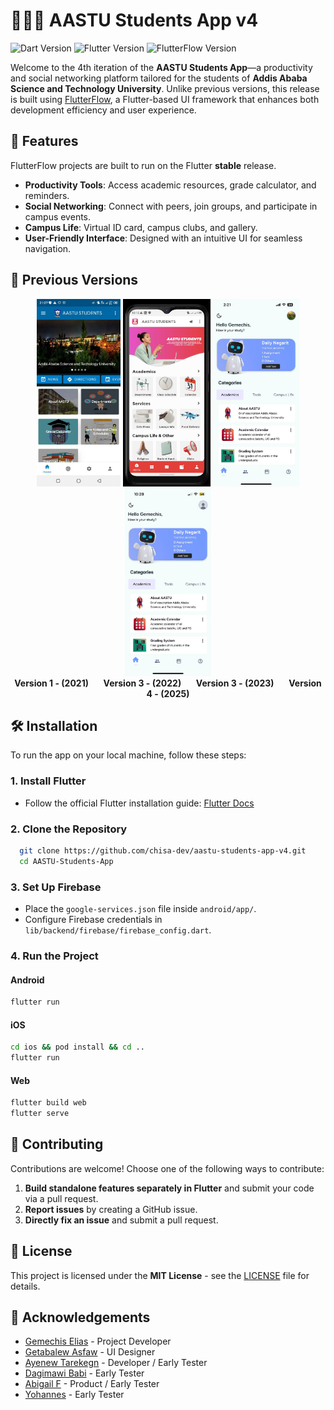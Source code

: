 # 👨🏽‍💻 AASTU Students App v4

![Dart Version](https://img.shields.io/badge/Dart-3.5-blue)
![Flutter Version](https://img.shields.io/badge/Flutter-3.24.2-blue)
![FlutterFlow Version](https://img.shields.io/badge/FlutterFlow-5.0.13%2B-blue)

Welcome to the 4th iteration of the **AASTU Students App**—a productivity and social networking platform tailored for the students of **Addis Ababa Science and Technology University**. Unlike previous versions, this release is built using [FlutterFlow](https://flutterflow.io/), a Flutter-based UI framework that enhances both development efficiency and user experience.

## 🚀 Features
FlutterFlow projects are built to run on the Flutter **stable** release.

- **Productivity Tools**: Access academic resources, grade calculator, and reminders.
- **Social Networking**: Connect with peers, join groups, and participate in campus events.
- **Campus Life**: Virtual ID card, campus clubs, and gallery.
- **User-Friendly Interface**: Designed with an intuitive UI for seamless navigation.

## 📜 Previous Versions
<div align="center">
  <img src="screenshots/version_01.jpg" height="300" alt="AASTU Students App v1">
  <img src="screenshots/version_02.jpg" height="300" alt="AASTU Students App v2">
  <img src="screenshots/version_03.jpg" height="300" alt="AASTU Students App v3">
    <img src="screenshots/version_04.jpg" height="300" alt="AASTU Students App v4 ">
</div>

<div align="center">
  <strong>Version 1 - (2021)</strong> &nbsp;&nbsp;&nbsp;&nbsp; 
  <strong>Version 3 - (2022)</strong> &nbsp;&nbsp;&nbsp;&nbsp;
  <strong>Version 3 - (2023)</strong> &nbsp;&nbsp;&nbsp;&nbsp;
  <strong>Version 4 - (2025)</strong>
</div>

## 🛠 Installation
To run the app on your local machine, follow these steps:

### **1. Install Flutter**
- Follow the official Flutter installation guide: [Flutter Docs](https://flutter.dev/docs/get-started/install)

### **2. Clone the Repository**
```sh
  git clone https://github.com/chisa-dev/aastu-students-app-v4.git
  cd AASTU-Students-App
```

### **3. Set Up Firebase**
- Place the `google-services.json` file inside `android/app/`.
- Configure Firebase credentials in `lib/backend/firebase/firebase_config.dart`.

### **4. Run the Project**
#### **Android**
```sh
flutter run
```
#### **iOS**
```sh
cd ios && pod install && cd ..
flutter run
```
#### **Web**
```sh
flutter build web
flutter serve
```

## 🤝 Contributing
Contributions are welcome! Choose one of the following ways to contribute:

1. **Build standalone features separately in Flutter** and submit your code via a pull request.
2. **Report issues** by creating a GitHub issue.
3. **Directly fix an issue** and submit a pull request.

## 📜 License
This project is licensed under the **MIT License** - see the [LICENSE](LICENSE) file for details.

## 🙌 Acknowledgements
- [Gemechis Elias](https://github.com/chisa-dev) - Project Developer
- [Getabalew Asfaw](https://github.com/GetabalewAsfaw) - UI Designer
- [Ayenew Tarekegn](https://github.com/Ayenewtarekegn18) - Developer / Early Tester
- [Dagimawi Babi](https://github.com/dagmawibabi) - Early Tester
- [Abigail F](#) - Product / Early Tester
- [Yohannes](https://t.me/joey_yos) - Early Tester
